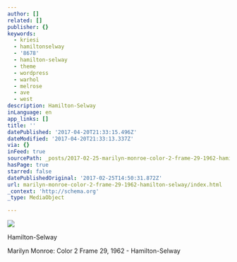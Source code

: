 ```yaml
---
author: []
related: []
publisher: {}
keywords:
  - kriesi
  - hamiltonselway
  - '8678'
  - hamilton-selway
  - theme
  - wordpress
  - warhol
  - melrose
  - ave
  - west
description: Hamilton-Selway
inLanguage: en
app_links: []
title: ''
datePublished: '2017-04-20T21:33:15.496Z'
dateModified: '2017-04-20T21:33:13.337Z'
via: {}
inFeed: true
sourcePath: _posts/2017-02-25-marilyn-monroe-color-2-frame-29-1962-hamilton-selway.md
hasPage: true
starred: false
datePublishedOriginal: '2017-02-25T14:50:31.872Z'
url: marilyn-monroe-color-2-frame-29-1962-hamilton-selway/index.html
_context: 'http://schema.org'
_type: MediaObject

---
```

![](https://the-grid-user-content.s3-us-west-2.amazonaws.com/28a3b26f-8bab-47c9-aa25-70cce049b6cf.jpg)

Hamilton-Selway

Marilyn Monroe: Color 2 Frame 29, 1962 - Hamilton-Selway